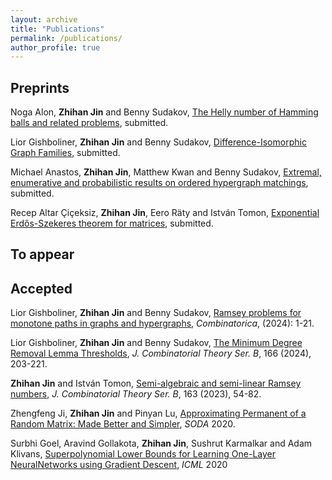 ```yaml
---
layout: archive
title: "Publications"
permalink: /publications/
author_profile: true
---
```


## Preprints

Noga Alon, **Zhihan Jin** and Benny Sudakov, [The Helly number of Hamming balls and related problems](https://arxiv.org/abs/2405.10275), submitted.

Lior Gishboliner, **Zhihan Jin** and Benny Sudakov, [Difference-Isomorphic Graph Families](https://arxiv.org/abs/2312.06610), submitted.

Michael Anastos, **Zhihan Jin**, Matthew Kwan and Benny Sudakov, [Extremal, enumerative and probabilistic results on ordered hypergraph matchings](https://arxiv.org/abs/2308.12268), submitted.

Recep Altar Çiçeksiz, **Zhihan Jin**, Eero Räty and István Tomon, [Exponential Erdős-Szekeres theorem
for matrices](https://arxiv.org/abs/2305.07003), submitted.

## To appear

## Accepted

Lior Gishboliner, **Zhihan Jin** and Benny Sudakov, [Ramsey problems for monotone paths in graphs and
hypergraphs](https://arxiv.org/pdf/2308.04357.pdf), *Combinatorica*, (2024): 1-21.

Lior Gishboliner, **Zhihan Jin** and Benny Sudakov, [The Minimum Degree Removal Lemma Thresholds](https://www.sciencedirect.com/science/article/pii/S0095895624000042), *J. Combinatorial Theory Ser. B*, 166 (2024), 203-221.

**Zhihan Jin** and István Tomon, [Semi-algebraic and semi-linear Ramsey numbers](https://www.sciencedirect.com/science/article/pii/S0095895623000503), *J. Combinatorial Theory Ser. B*, 163 (2023), 54-82.

Zhengfeng Ji, **Zhihan Jin** and Pinyan Lu, [Approximating Permanent of a Random Matrix: Made Better
and Simpler](https://dl.acm.org/doi/10.5555/3458064.3458124), *SODA* 2020.

Surbhi Goel, Aravind Gollakota, **Zhihan Jin**, Sushrut Karmalkar and Adam Klivans, [Superpolynomial
Lower Bounds for Learning One-Layer NeuralNetworks using Gradient Descent](https://proceedings.mlr.press/v119/goel20a.html), *ICML* 2020
